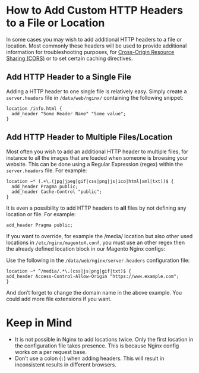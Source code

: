 <!-- source: https://support.hypernode.com/en/hypernode/nginx/how-to-add-custom-http-headers-to-a-file-or-location/ -->

# How to Add Custom HTTP Headers to a File or Location

In some cases you may wish to add additional HTTP headers to a file or location. Most commonly these headers will be used to provide additional information for troubleshooting purposes, for [Cross-Origin Resource Sharing (CORS)](https://developer.mozilla.org/en-US/docs/Web/HTTP/CORS) or to set certain caching directives.

## Add HTTP Header to a Single File

Adding a HTTP header to one single file is relatively easy. Simply create a `server.headers` file in `/data/web/nginx/` containing the following snippet:

```nginx
location /info.html {
  add_header "Some Header Name" "Some value";
}

```

## Add HTTP Header to Multiple Files/Location

Most often you wish to add an additional HTTP header to multiple files, for instance to all the images that are loaded when someone is browsing your website. This can be done using a Regular Expression (regex) within the `server.headers` file. For example:

```nginx
location ~* (.+\.(jpg|jpeg|gif|css|png|js|ico|html|xml|txt))$ {
  add_header Pragma public;
  add_header Cache-Control "public";
}

```

It is even a possibility to add HTTP headers to **all** files by not defining any location or file. For example:

```nginx
add_header Pragma public;

```

If you want to override, for example the /media/ location but also other used locations in `/etc/nginx/magentoX.conf`, you must use an other regex then the already defined location block in our Magento Nginx configs:

Use the following in the `/data/web/nginx/server.headers` configuration file:

```nginx
location ~* ^/media/.*\.(css|js|png|gif|txt)$ {
add_header Access-Control-Allow-Origin "https://www.example.com";
}
```

And don’t forget to change the domain name in the above example. You could add more file extensions if you want.

# Keep in Mind

- It is not possible in Nginx to add locations twice. Only the first location in the configuration file takes presence. This is because Nginx config works on a per request base.
- Don’t use a colon (`:`) when adding headers. This will result in inconsistent results in different browsers.
